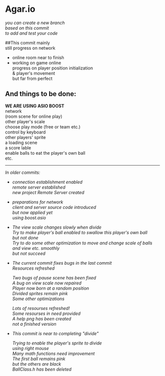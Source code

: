 # Agar.io  
*you can create a new branch*  
*based on this commit*  
*to add and test your code*  

##This commit mainly  
still progress on network  

* online room near to finish  
* working on game online  
    progress on player position initialization  
    & player's movement  
    but far from perfect  
  
## And things to be done:  
**WE ARE USING ASIO BOOST**  
network  
(room scene for online play)  
other player's scale  
choose play mode (free or team etc.)  
control by keyboard  
other players' sprite  
a loading scene  
a score lable  
enable balls to eat the player's own ball  
etc.  
  
---  
*In older commits:*  
    
* *connection establishment enabled*  
*remote server established*  
*new project Remote Server created*  
  
* *preparations for network*  
*client and server source code introduced*  
  *but now applied yet*  
  *using boost.asio*  
    
* *The view scale changes slowly when divide*  
*Try to make player's ball enabled to swallow this player's own ball*  
  *but not done*  
*Try to do some other optimization to move and change scale of balls and view etc. smoothly*  
  *but not succeed*  
  
* *The current commit fixes bugs in the last commit*  
*Resources refreshed*  
  
    *Two bugs of pause scene has been fixed*  
*A bug on view scale now repaired*  
*Player now born at a random position*  
*Divided sprites remain pink*  
*Some other optimizations*  
  
    *Lots of resourses refreshed!*  
*Some resourses in need provided*  
*A help png has been created*  
  *not a finished version*  
  
* *This commit is near to completing "divide"*  
  
    *Trying to enable the player's sprite to divide*  
    *using right mouse*  
*Many math functions need improvement*  
*The first ball remains pink*  
    *but the others are black*  
*BallClass.h has been deleted*  
